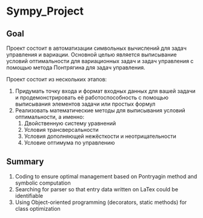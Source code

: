 # Sympy_Project
## Goal
Проект состоит в автоматизации символьных вычислений для задач управления и вариации. Основной целью является выписывание условий оптимальности для вариационных задач и задач управления с помощью метода Понтрягина для задач управления.

Проект состоит из нескольких этапов:
1. Придумать точку входа и формат входных данных для вашей задачи и продемонстрировать её работоспособность с помощью выписывания элементов задачи или простых формул
2. Реализовать математические методы для выписывания условий оптимальности, а именно:
    1. Двойственную систему уравнений
    2. Условия трансверсальности
    3. Условия дополняющей нежёсткости и неотрицательности
    4. Условие оптимума по управлению

## Summary
1. Coding to ensure optimal management based on Pontryagin method and symbolic computation
2. Searching for parser so that entry data written on LaTex could be identifiable
3. Using Object-oriented programming (decorators, static methods) for class optimization
